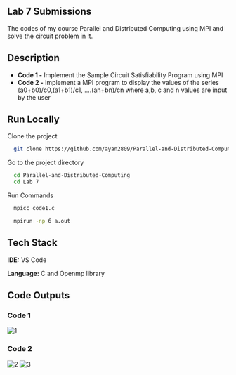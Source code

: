 ## Lab 7 Submissions

The codes of my course Parallel and Distributed Computing using MPI and solve the circuit problem in it.


## Description

- **Code 1 -** Implement the Sample Circuit Satisfiability Program using MPI
- **Code 2 -** Implement a MPI program to display the values of the series (a0+b0)/c0,(a1+b1)/c1, ....(an+bn)/cn where a,b, c and n values are input by the user


## Run Locally

Clone the project

```bash
  git clone https://github.com/ayan2809/Parallel-and-Distributed-Computing
```

Go to the project directory

```bash
  cd Parallel-and-Distributed-Computing
  cd Lab 7
```

Run Commands

```bash
  mpicc code1.c 
```


```bash
  mpirun -np 6 a.out 
```

  
## Tech Stack

**IDE:** VS Code

**Language:** C and Openmp library

  
## Code Outputs

### Code 1
![1](https://user-images.githubusercontent.com/42286904/145687031-c17d302a-3551-45c1-b226-3c5828ba4f61.png)

### Code 2
![2](https://user-images.githubusercontent.com/42286904/145687046-aaaba1e6-cd32-4263-88c1-df73fc5b3eec.png)
![3](https://user-images.githubusercontent.com/42286904/145687059-23b03945-c8bc-48b6-8624-edc159a88608.png)
